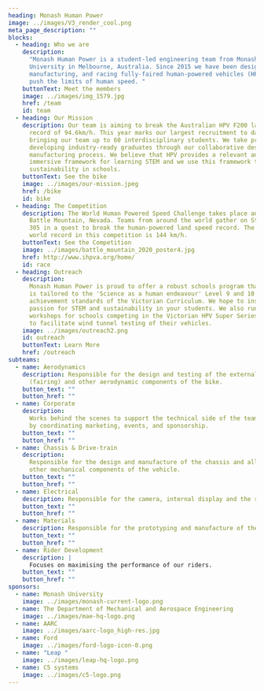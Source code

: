 ```yaml
---
heading: Monash Human Power
image: ../images/V3_render_cool.png
meta_page_description: ""
blocks:
  - heading: Who we are
    description:
      "Monash Human Power is a student-led engineering team from Monash
      University in Melbourne, Australia. Since 2015 we have been designing,
      manufacturing, and racing fully-faired human-powered vehicles (HPV) to
      push the limits of human speed. "
    buttonText: Meet the members
    image: ../images/img_1579.jpg
    href: /team
    id: team
  - heading: Our Mission
    description: Our team is aiming to break the Australian HPV F200 land speed
      record of 94.6km/h. This year marks our largest recruitment to date,
      bringing our team up to 60 interdisciplinary students. We take pride in
      developing industry-ready graduates through our collaborative design and
      manufacturing process. We believe that HPV provides a relevant and
      immersive framework for learning STEM and we use this framework to promote
      sustainability in schools.
    buttonText: See the bike
    image: ../images/our-mission.jpeg
    href: /bike
    id: bike
  - heading: The Competition
    description: The World Human Powered Speed Challenge takes place annually at
      Battle Mountain, Nevada. Teams from around the world gather on State Route
      305 in a quest to break the human-powered land speed record. The current
      world record in this competition is 144 km/h.
    buttonText: See the Competition
    image: ../images/battle_mountain_2020_poster4.jpg
    href: http://www.ihpva.org/home/
    id: race
  - heading: Outreach
    description:
      Monash Human Power is proud to offer a robust schools program that
      is tailored to the 'Science as a human endeavour' Level 9 and 10 Science
      achievement standards of the Victorian Curriculum. We hope to inspire a
      passion for STEM and sustainability in your students. We also run
      workshops for schools competing in the Victorian HPV Super Series and help
      to facilitate wind tunnel testing of their vehicles.
    image: ../images/outreach2.png
    id: outreach
    buttonText: Learn More
    href: /outreach
subteams:
  - name: Aerodynamics
    description: Responsible for the design and testing of the external shell
      (fairing) and other aerodynamic components of the bike.
    button_text: ""
    button_href: ""
  - name: Corporate
    description:
      Works behind the scenes to support the technical side of the team
      by coordinating marketing, events, and sponsorship.
    button_text: ""
    button_href: ""
  - name: Chassis & Drive-train
    description:
      Responsible for the design and manufacture of the chassis and all
      other mechanical components of the vehicle.
    button_text: ""
    button_href: ""
  - name: Electrical
    description: Responsible for the camera, internal display and the recording of data.
    button_text: ""
    button_href: ""
  - name: Materials
    description: Responsible for the prototyping and manufacture of the fairing.
    button_text: ""
    button_href: ""
  - name: Rider Development
    description: |
      Focuses on maximising the performance of our riders.
    button_text: ""
    button_href: ""
sponsors:
  - name: Monash University
    image: ../images/monash-current-logo.png
  - name: The Department of Mechanical and Aerospace Engineering
    image: ../images/mae-hq-logo.png
  - name: AARC
    image: ../images/aarc-logo_high-res.jpg
  - name: Ford
    image: ../images/ford-logo-icon-0.png
  - name: "Leap "
    image: ../images/leap-hq-logo.png
  - name: C5 systems
    image: ../images/c5-logo.png
---
```

